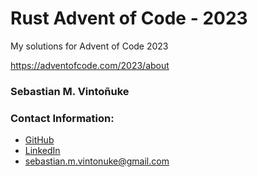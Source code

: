 # Rust Advent of Code - 2023

My solutions for Advent of Code 2023

https://adventofcode.com/2023/about

### Sebastian M. Vintoñuke
### Contact Information:

- [GitHub](https://github.com/SebastianVintonuke)
- [LinkedIn](https://www.linkedin.com/in/sebastian-vintoñuke-7ab06a161/)
- sebastian.m.vintonuke@gmail.com
